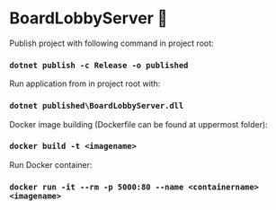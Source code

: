 # BoardLobbyServer :rocket:

Publish project with following command in project root:
### ` dotnet publish -c Release -o published `

Run application from in project root with:
### ` dotnet published\BoardLobbyServer.dll `

Docker image building (Dockerfile can be found at uppermost folder):
### ` docker build -t <imagename> `

Run Docker container:
### ` docker run -it --rm -p 5000:80 --name <containername> <imagename> `